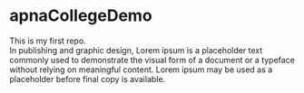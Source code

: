 # apnaCollegeDemo
This is my first repo.<br>
In publishing and graphic design, Lorem ipsum is a placeholder text commonly used to demonstrate the visual form of a document or a typeface without relying on meaningful content. Lorem ipsum may be used as a placeholder before final copy is available. 

